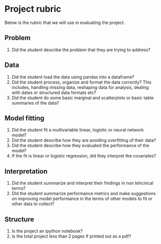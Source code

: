 # Project rubric

Below is the rubric that we will use in evaluating the project.

## Problem
1. Did the student describe the problem that they are trying to address?

## Data
1. Did the student load the data using pandas into a dataframe? 
2. Did the student process, organize and format the data correctly? This includes, handling missing data, reshaping data for analysis, dealing with dates or structured data formats etc?
3. Did the student do some basic marginal and scatterplots or basic table summaries of the data?

## Model fitting
1. Did the student fit a multivariable linear, logistic or neural network model?
2. Did the student describe how they are avoiding overfitting of their data?
3. Did the student describe how they evaluated the performance of the model?
4. If the fit is linear or logistic regression, did they interpret the covariates?

## Interpretation
1. Did the student summarize and interpret their findings in non tehcnical terms?
2. DId the student summarize performance metrics and make suggestions on improving model performance in the terms of other models to fit or other data to collect?

## Structure
1. Is the project an ipython notebook?
2. Is the total project less than 2 pages if printed out as a pdf?
